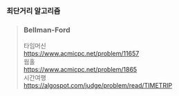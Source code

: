 ### 최단거리 알고리즘
  > ### Bellman-Ford  
>	 타임머신  
>	 https://www.acmicpc.net/problem/11657  
>	 웜홀  
>	 https://www.acmicpc.net/problem/1865  
>	 시간여행  
>	 https://algospot.com/judge/problem/read/TIMETRIP  
